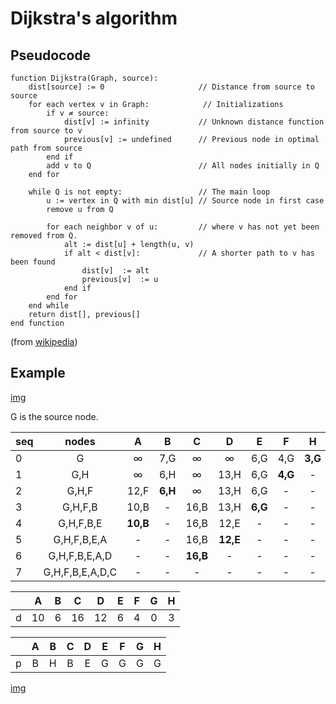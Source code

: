 # Dijkstra's algorithm

## Pseudocode

```
function Dijkstra(Graph, source):
	dist[source] := 0                     // Distance from source to source
	for each vertex v in Graph:			   // Initializations
    	if v ≠ source:
			dist[v] := infinity           // Unknown distance function from source to v
			previous[v] := undefined      // Previous node in optimal path from source
		end if 
		add v to Q                        // All nodes initially in Q
	end for
 
	while Q is not empty:                 // The main loop
		u := vertex in Q with min dist[u] // Source node in first case
		remove u from Q   

		for each neighbor v of u:         // where v has not yet been removed from Q.
			alt := dist[u] + length(u, v)
			if alt < dist[v]:             // A shorter path to v has been found
				dist[v]  := alt 
				previous[v]  := u 
			end if
		end for
	end while
	return dist[], previous[]
end function
```
(from [wikipedia](http://en.wikipedia.org/wiki/Dijkstra%27s_algorithm))

## Example

[img](https://github.com/yankuangshi/algorithms-training/blob/master/Dijkstra/dijkstra_example.png)

G is the source node.

|seq|nodes|A  |B  |C  |D  |E  |F  |H  |
|---|:---:|:-:|:-:|:-:|:-:|:-:|:-:|:-:|
|0|G|∞|7,G|∞|∞|6,G|4,G|**3,G**|
|1|G,H|∞|6,H|∞|13,H|6,G|**4,G**|-|
|2|G,H,F|12,F|**6,H**|∞|13,H|6,G|-|-|
|3|G,H,F,B|10,B|-|16,B|13,H|**6,G**|-|-|
|4|G,H,F,B,E|**10,B**|-|16,B|12,E|-|-|-|
|5|G,H,F,B,E,A|-|-|16,B|**12,E**|-|-|-|
|6|G,H,F,B,E,A,D|-|-|**16,B**|-|-|-|-|
|7|G,H,F,B,E,A,D,C|-|-|-|-|-|-|-|


| |A  |B  |C  |D  |E  |F  |G  |H  |
|-|:-:|:-:|:-:|:-:|:-:|:-:|:-:|:-:|
|d|10|6|16|12|6|4|0|3|


| |A  |B  |C  |D  |E  |F  |G  |H  |
|-|:-:|:-:|:-:|:-:|:-:|:-:|:-:|:-:|
|p|B|H|B|E|G|G|G|G|

[img](https://github.com/yankuangshi/algorithms-training/blob/master/Dijkstra/dijkstra_result.png)



